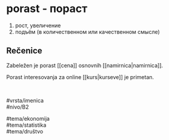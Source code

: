 # porast - пораст

1. рост, увеличение  
2. подъём (в количественном или качественном смысле)

## Rečenice

Zabeležen je porast [[cena]] osnovnih [[namirnica|namirnica]].

Porast interesovanja za online [[kurs|kurseve]] je primetan.

<br>

#vrsta/imenica  
#nivo/B2  

#tema/ekonomija  
#tema/statistika  
#tema/društvo  
